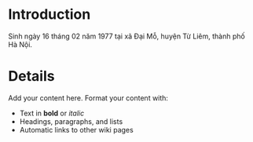 # Introduction #

Sinh ngày 16 tháng 02 năm 1977 tại xã Đại Mỗ, huyện Từ Liêm, thành phố Hà Nội.

# Details #

Add your content here.  Format your content with:
  * Text in **bold** or _italic_
  * Headings, paragraphs, and lists
  * Automatic links to other wiki pages